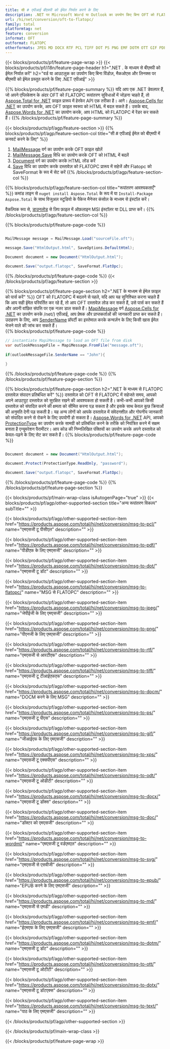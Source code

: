 ```yaml
---
title: सी # एपीआई बीएमपी को ईमेल निर्यात करने के लिए
description: .NET पर Microsoft Word या Outlook का उपयोग किए बिना OFT को FLATOPC में बदलें
url: /hi/net/conversion/oft-to-flatopc/
family: total
platformtag: net
feature: conversion
informat: OFT
outformat: FLATOPC
otherformats: JPEG MD DOCX RTF PCL TIFF DOT PS PNG EMF DOTM OTT GIF PDF TEXT DOCM FLATOPC WORDML DOTX EPUB ODT DOC XPS SVG
---
```

{{< blocks/products/pf/feature-page-wrap >}}
{{< blocks/products/pf/i18n/feature-page-header h1=".NET . के माध्यम से बीएमपी को ईमेल निर्यात करें" h2="वर्ड या आउटलुक का उपयोग किए बिना विंडोज़, मैकओएस और लिनक्स पर बीएमपी को ईमेल प्रस्तुत करने के लिए .NET एपीआई" >}}

{{% blocks/products/pf/feature-page-summary %}}
यदि आप एक .NET डेवलपर हैं, जो अपने एप्लिकेशन के अंदर OFT को FLATOPC रूपांतरण सुविधाओं में जोड़ना चाहते हैं, तो [Aspose.Total for .NET](https://products.aspose.com/total/net/) फ़ाइल प्रारूप में हेरफेर API एक तरीका है। आगे। [Aspose.Cells for .NET](https://products.aspose.com/oft/net/) का उपयोग करके, आप OFT फ़ाइल स्वरूप को HTML में बदल सकते हैं। उसके बाद, [Aspose.Words for .NET](https://products.aspose.com/words/net/) का उपयोग करके, आप HTML को FLATOPC में रेंडर कर सकते हैं।
{{% /blocks/products/pf/feature-page-summary  %}}

{{< blocks/products/pf/agp/feature-section >}}
{{% blocks/products/pf/agp/feature-section-col title="सी # एपीआई ईमेल को बीएमपी में कनवर्ट करने के लिए" %}}
1. [MailMessage](https://apireference.aspose.com/oft/net/aspose.oft/mailmessage) वर्ग का उपयोग करके OFT फ़ाइल खोलें
2. [MailMessage.Save](https://apireference.aspose.com/oft/net/aspose.oft.mailmessage/save/methods/3) विधि का उपयोग करके OFT को HTML में बदलें
3. [Document](https://apireference.aspose.com/words/net/aspose.words/document) वर्ग का उपयोग करके HTML लोड करें
4. [Save](https://apireference.aspose.com/words/net/aspose.words.document/save/methods/4) विधि का उपयोग करके दस्तावेज़ को FLATOPC प्रारूप में सहेजें और Flatopc को SaveFormat के रूप में सेट करें
{{% /blocks/products/pf/agp/feature-section-col %}}

{{% blocks/products/pf/agp/feature-section-col title="रूपांतरण आवश्यकताएँ" %}}
कमांड लाइन से ```nuget install Aspose.Total``` के रूप में या ```Install-Package Aspose.Total``` के साथ विजुअल स्टूडियो के पैकेज मैनेजर कंसोल के माध्यम से इंस्टॉल करें।

वैकल्पिक रूप से, [डाउनलोड](https://downloads.aspose.com/total/net) से ज़िप फ़ाइल में ऑफ़लाइन MSI इंस्टॉलर या DLL प्राप्त करें।
{{% /blocks/products/pf/agp/feature-section-col %}}

{{% blocks/products/pf/feature-page-code %}}

```cs

MailMessage message = MailMessage.Load("sourceFile.oft");
 
message.Save("HtmlOutput.html", SaveOptions.DefaultHtml);

Document document = new Document("HtmlOutput.html");

document.Save("output.flatopc", SaveFormat.FlatOpc); 
```

{{% /blocks/products/pf/feature-page-code %}}
{{< /blocks/products/pf/agp/feature-section >}}

{{% blocks/products/pf/feature-page-section  h2=".NET के माध्यम से ईमेल फ़ाइल को पार्स करें" %}}
OFT को FLATOPC में बदलने से पहले, यदि आप यह सुनिश्चित करना चाहते हैं कि आप सही ईमेल परिवर्तित कर रहे हैं, तो आप OFT दस्तावेज़ लोड कर सकते हैं, उसे पार्स कर सकते हैं और अपनी वांछित संपत्ति पर एक नज़र डाल सकते हैं। [MapiMessage](https://apireference.aspose.com/oft/net/aspose.oft.mapi/mapimessage) वर्ग [Aspose.Cells for .NET](https://products.aspose.com/oft) का उपयोग करके /net/) एपीआई, आप प्रेषक और प्राप्तकर्ताओं की जानकारी प्राप्त कर सकते हैं। उदाहरण के लिए, आप [SenderName](https://apireference.aspose.com/oft/net/aspose.oft.mapi/mapimessage/properties/sendername) प्रॉपर्टी का इस्तेमाल करके कन्वर्ज़न के लिए किसी खास ईमेल भेजने वाले की जांच कर सकते हैं।  
{{% blocks/products/pf/feature-page-code %}}

```cs
// instantiate MapiMessage to load an OFT file from disk
var outlookMessageFile = MapiMessage.FromFile("message.oft");
 
if(outlookMessageFile.SenderName == "John"){
    
}
```

{{% /blocks/products/pf/feature-page-code  %}}
{{% /blocks/products/pf/feature-page-section %}}

{{% blocks/products/pf/feature-page-section  h2=".NET के माध्यम से FLATOPC दस्तावेज़ संपादन प्रतिबंधित करें" %}}
दस्तावेज़ को OFT से FLATOPC में सहेजते समय, आपको अपने आउटपुट दस्तावेज़ को सुरक्षित रखने की आवश्यकता हो सकती है। कभी-कभी आपको किसी दस्तावेज़ को संपादित करने की क्षमता को सीमित करना पड़ सकता है और इसके साथ केवल कुछ क्रियाओं की अनुमति देनी पड़ सकती है। यह अन्य लोगों को आपके दस्तावेज़ में संवेदनशील और गोपनीय जानकारी को संपादित करने से रोकने के लिए उपयोगी हो सकता है। [Aspose.Words for .NET](https://products.aspose.com/words/net/) API, आपको [ProtectionType](https://apireference.aspose.com/words/net/aspose.words/protectiontype)  का उपयोग करके सामग्री को प्रतिबंधित करने के तरीके को नियंत्रित करने में सक्षम बनाता है  एन्यूमरेशन पैरामीटर। आप कोड की निम्नलिखित पंक्तियों का उपयोग करके अपने दस्तावेज़ को केवल-पढ़ने के लिए सेट कर सकते हैं। 
{{% blocks/products/pf/feature-page-code %}}

```cs

Document document = new Document("HtmlOutput.html");

document.Protect(ProtectionType.ReadOnly, "password");

document.Save("output.flatopc", SaveFormat.FlatOpc);  
```

{{% /blocks/products/pf/feature-page-code  %}}
{{% /blocks/products/pf/feature-page-section %}}

{{< blocks/products/pf/main-wrap-class isAutogenPage="true" >}}
{{< blocks/products/pf/agp/other-supported-section title="अन्य रूपांतरण विकल्प" subTitle="" >}}

{{< blocks/products/pf/agp/other-supported-section-item href="https://products.aspose.com/total/hi/net/conversion/msg-to-pcl/" name="एमएसजी टू पीसीएल" description="" >}}

{{< blocks/products/pf/agp/other-supported-section-item href="https://products.aspose.com/total/hi/net/conversion/msg-to-pdf/" name="पीडीएफ के लिए एमएसजी" description="" >}}

{{< blocks/products/pf/agp/other-supported-section-item href="https://products.aspose.com/total/hi/net/conversion/msg-to-dot/" name="एमएसजी टू डॉट" description="" >}}

{{< blocks/products/pf/agp/other-supported-section-item href="https://products.aspose.com/total/hi/net/conversion/msg-to-flatopc/" name="MSG से FLATOPC" description="" >}}

{{< blocks/products/pf/agp/other-supported-section-item href="https://products.aspose.com/total/hi/net/conversion/msg-to-jpeg/" name="जेपीईजी के लिए एमएसजी" description="" >}}

{{< blocks/products/pf/agp/other-supported-section-item href="https://products.aspose.com/total/hi/net/conversion/msg-to-png/" name="पीएनजी के लिए एमएसजी" description="" >}}

{{< blocks/products/pf/agp/other-supported-section-item href="https://products.aspose.com/total/hi/net/conversion/msg-to-rtf/" name="एमएसजी से आरटीएफ" description="" >}}

{{< blocks/products/pf/agp/other-supported-section-item href="https://products.aspose.com/total/hi/net/conversion/msg-to-tiff/" name="एमएसजी टू टीआईएफएफ" description="" >}}

{{< blocks/products/pf/agp/other-supported-section-item href="https://products.aspose.com/total/hi/net/conversion/msg-to-docm/" name="DOCM करने के लिए MSG" description="" >}}

{{< blocks/products/pf/agp/other-supported-section-item href="https://products.aspose.com/total/hi/net/conversion/msg-to-ps/" name="एमएसजी टू पीएस" description="" >}}

{{< blocks/products/pf/agp/other-supported-section-item href="https://products.aspose.com/total/hi/net/conversion/msg-to-gif/" name="जीआईएफ के लिए एमएसजी" description="" >}}

{{< blocks/products/pf/agp/other-supported-section-item href="https://products.aspose.com/total/hi/net/conversion/msg-to-xps/" name="एमएसजी टू एक्सपीएस" description="" >}}

{{< blocks/products/pf/agp/other-supported-section-item href="https://products.aspose.com/total/hi/net/conversion/msg-to-odt/" name="एमएसजी टू ओडीटी" description="" >}}

{{< blocks/products/pf/agp/other-supported-section-item href="https://products.aspose.com/total/hi/net/conversion/msg-to-docx/" name="एमएसजी टू डॉक्स" description="" >}}

{{< blocks/products/pf/agp/other-supported-section-item href="https://products.aspose.com/total/hi/net/conversion/msg-to-doc/" name="डॉक्टर को एमएसजी" description="" >}}

{{< blocks/products/pf/agp/other-supported-section-item href="https://products.aspose.com/total/hi/net/conversion/msg-to-wordml/" name="एमएसजी टू वर्डएमएल" description="" >}}

{{< blocks/products/pf/agp/other-supported-section-item href="https://products.aspose.com/total/hi/net/conversion/msg-to-svg/" name="एमएसजी से एसवीजी" description="" >}}

{{< blocks/products/pf/agp/other-supported-section-item href="https://products.aspose.com/total/hi/net/conversion/msg-to-epub/" name="EPUB करने के लिए एमएसजी" description="" >}}

{{< blocks/products/pf/agp/other-supported-section-item href="https://products.aspose.com/total/hi/net/conversion/msg-to-md/" name="एमएसजी से एमडी" description="" >}}

{{< blocks/products/pf/agp/other-supported-section-item href="https://products.aspose.com/total/hi/net/conversion/msg-to-emf/" name="ईएमएफ के लिए एमएसजी" description="" >}}

{{< blocks/products/pf/agp/other-supported-section-item href="https://products.aspose.com/total/hi/net/conversion/msg-to-dotm/" name="एमएसजी टू डॉट" description="" >}}

{{< blocks/products/pf/agp/other-supported-section-item href="https://products.aspose.com/total/hi/net/conversion/msg-to-ott/" name="एमएसजी टू ओटीटी" description="" >}}

{{< blocks/products/pf/agp/other-supported-section-item href="https://products.aspose.com/total/hi/net/conversion/msg-to-dotx/" name="एमएसजी टू डॉटएक्स" description="" >}}

{{< blocks/products/pf/agp/other-supported-section-item href="https://products.aspose.com/total/hi/net/conversion/msg-to-text/" name="पाठ के लिए एमएसजी" description="" >}}



{{< /blocks/products/pf/agp/other-supported-section >}}

{{< /blocks/products/pf/main-wrap-class >}}

{{< /blocks/products/pf/feature-page-wrap >}}